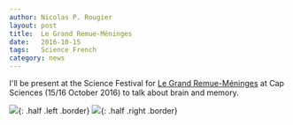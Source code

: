 ```yaml
---
author: Nicolas P. Rougier
layout: post
title:  Le Grand Remue-Méninges
date:   2016-10-15
tags:   Science French
category: news
---
```


I'll be present at the Science Festival for [Le Grand Remue-Méninges](
http://www.cap-sciences.net/au-programme/evenement/le-grand-remue-meninges.html) at Cap Sciences (15/16 October 2016) to talk about brain and memory.

![]({{site.baseurl}}/images/Poster-CapScience-Calculer.png){: .half .left .border}
![]({{site.baseurl}}/images/Poster-CapScience-Comprendre.png){: .half .right .border}


